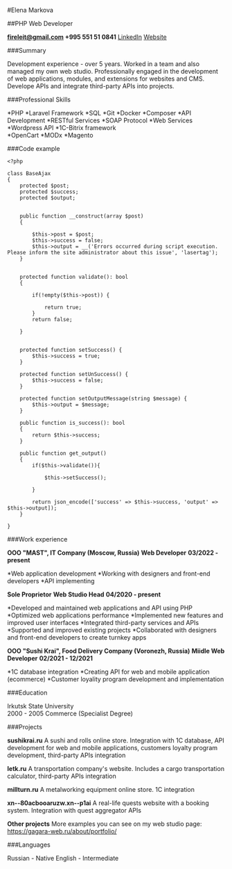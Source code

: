 #Elena Markova

##PHP Web Developer

**fireleit@gmail.com	+995 551 51 0841**
[LinkedIn](https://www.linkedin.com/in/fireleit/)    [Website](https://gagara-web.ru/about/portfolio/)


###Summary

Development experience - over 5 years. Worked in a team and also managed my own web studio. Professionally engaged in the development of web applications, modules, and extensions for websites and CMS. Develope APIs and integrate third-party APIs into projects.


###Professional Skills

*PHP
*Laravel Framework
*SQL
*Git
*Docker
*Composer
*API Development
*RESTful Services
*SOAP Protocol
*Web Services
*Wordpress API
*1C-Bitrix framework	
*OpenCart
*MODx
*Magento	

 
###Code example

```
<?php

class BaseAjax
{    
    protected $post;
    protected $success;
    protected $output;

    
    public function __construct(array $post)
    {

        $this->post = $post;
        $this->success = false;
        $this->output = __('Errors occurred during script execution. Please inform the site administrator about this issue', 'lasertag');
    }


    protected function validate(): bool
    {

        if(!empty($this->post)) {

            return true;
        }
        return false;
        
    }


    protected function setSuccess() {
        $this->success = true;
    }

    protected function setUnSuccess() {
        $this->success = false;
    }

    protected function setOutputMessage(string $message) {
        $this->output = $message;
    }
        
    public function is_success(): bool
    {
        return $this->success;
    }

    public function get_output()
    {
        if($this->validate()){

            $this->setSuccess();
            
        }

        return json_encode(['success' => $this->success, 'output' => $this->output]);
    }

}
```


###Work experience

**OOO	"MAST", IT Company (Moscow, Russia)**
__Web Developer__
__03/2022 - present__

*Web application development
*Working with designers and front-end developers
*API implementing


**Sole Proprietor**
__Web Studio Head__
__04/2020 - present__

*Developed and maintained web applications and API using PHP
*Optimized web applications performance
*Implemented new features and improved user interfaces
*Integrated third-party services and APIs
*Supported and improved existing projects
*Collaborated with designers and front-end developers to create turnkey apps


**OOO	"Sushi Krai", Food Delivery Company (Voronezh, Russia)**
__Miidle Web Developer__
__02/2021 - 12/2021__

*1С database integration
*Creating API for web and mobile application (ecommerce)
*Customer loyality program development and implementation



###Education			
						
Irkutsk State University	
2000 - 2005
Commerce (Specialist Degree)



###Projects			
						
**sushikrai.ru**
A sushi and rolls online store. Integration with 1C database, API development for web and mobile applications, customers loyalty program development, third-party APIs integration

**letk.ru**
A transportation company's website. Includes a cargo transportation calculator,	third-party APIs integration

**millturn.ru**
A metalworking equipment online store. 1C integration

**xn--80acbooaruzw.xn--p1ai**
A  real-life  quests  website  with  a  booking  system.  Integration  with  quest aggregator APIs

**Other projects**
More examples you can see on my web studio page:	
https://gagara-web.ru/about/portfolio/


###Languages

Russian - Native
English - Intermediate